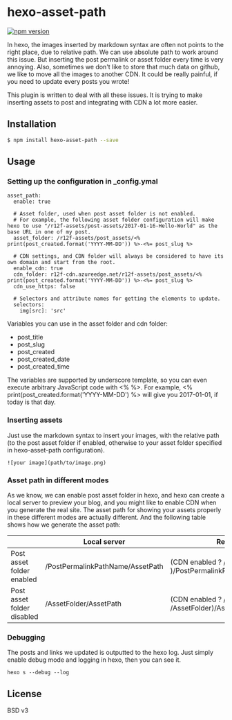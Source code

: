 # hexo-asset-path

[![npm version](https://badge.fury.io/js/hexo-asset-path.svg)](http://badge.fury.io/js/hexo-asset-path)

In hexo, the images inserted by markdown syntax are often not points to the right place, due to relative path. We can use absolute path to work around this issue. But inserting the post permalink or asset folder every time is very annoying. Also, sometimes we don't like to store that much data on github, we like to move all the images to another CDN. It could be really painful, if you need to update every posts you wrote!

This plugin is written to deal with all these issues. It is trying to make inserting assets to post and integrating with CDN a lot more easier.

## Installation

``` bash
$ npm install hexo-asset-path --save
```

## Usage

### Setting up the configuration in _config.ymal
```
asset_path:
  enable: true

  # Asset folder, used when post asset folder is not enabled.
  # For example, the following asset folder configuration will make hexo to use "/r12f-assets/post-assets/2017-01-16-Hello-World" as the base URL in one of my post.
  asset_folder: /r12f-assets/post_assets/<% print(post_created.format('YYYY-MM-DD')) %>-<%= post_slug %>

  # CDN settings, and CDN folder will always be considered to have its own domain and start from the root.
  enable_cdn: true
  cdn_folder: r12f-cdn.azureedge.net/r12f-assets/post_assets/<% print(post_created.format('YYYY-MM-DD')) %>-<%= post_slug %>
  cdn_use_https: false

  # Selectors and attribute names for getting the elements to update.
  selectors:
    img[src]: 'src'
```

Variables you can use in the asset folder and cdn folder:
* post_title
* post_slug
* post_created
* post_created_date
* post_created_time

The variables are supported by underscore template, so you can even execute arbitrary JavaScript code with <% %>. For example, <% print(post_created.format('YYYY-MM-DD') %> will give you 2017-01-01, if today is that day.

### Inserting assets
Just use the markdown syntax to insert your images, with the relative path (to the post asset folder if enabled, otherwise to your asset folder specified in hexo-asset-path configuration).
```
![your image](path/to/image.png)
```

### Asset path in different modes
As we know, we can enable post asset folder in hexo, and hexo can create a local server to preview your blog, and you might like to enable CDN when you generate the real site. The asset path for showing your assets properly in these different modes are actually different. And the following table shows how we generate the asset path:

|                            | Local server                     | Real site                                                      |
| -------------------------- | -------------------------------- | -------------------------------------------------------------- |
| Post asset folder enabled  | /PostPermalinkPathName/AssetPath | (CDN enabled ? //CDNFolder : )/PostPermalinkPathName/AssetPath |
| Post asset folder disabled | /AssetFolder/AssetPath           | (CDN enabled ? //CDNFolder : /AssetFolder)/AssetPath           |

### Debugging
The posts and links we updated is outputted to the hexo log. Just simply enable debug mode and logging in hexo, then you can see it.
```
hexo s --debug --log
```

## License

BSD v3

